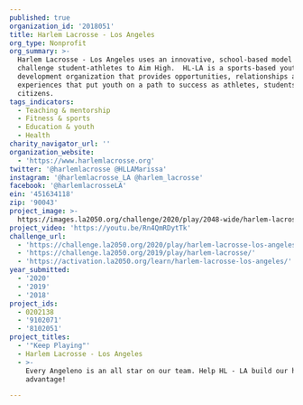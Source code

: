 ```yaml
---
published: true
organization_id: '2018051'
title: Harlem Lacrosse - Los Angeles
org_type: Nonprofit
org_summary: >-
  Harlem Lacrosse - Los Angeles uses an innovative, school-based model to
  challenge student-athletes to Aim High.  HL-LA is a sports-based youth
  development organization that provides opportunities, relationships and
  experiences that put youth on a path to success as athletes, students, and
  citizens.
tags_indicators:
  - Teaching & mentorship
  - Fitness & sports
  - Education & youth
  - Health
charity_navigator_url: ''
organization_website:
  - 'https://www.harlemlacrosse.org'
twitter: '@harlemlacrosse @HLLAMarissa'
instagram: '@harlemlacrosse_LA @harlem_lacrosse'
facebook: '@harlemlacrosseLA'
ein: '451634118'
zip: '90043'
project_image: >-
  https://images.la2050.org/challenge/2020/play/2048-wide/harlem-lacrosse-los-angeles.jpg
project_video: 'https://youtu.be/Rn4QmRDytTk'
challenge_url:
  - 'https://challenge.la2050.org/2020/play/harlem-lacrosse-los-angeles/'
  - 'https://challenge.la2050.org/2019/play/harlem-lacrosse/'
  - 'https://activation.la2050.org/learn/harlem-lacrosse-los-angeles/'
year_submitted:
  - '2020'
  - '2019'
  - '2018'
project_ids:
  - 0202138
  - '9102071'
  - '8102051'
project_titles:
  - '"Keep Playing"'
  - Harlem Lacrosse - Los Angeles
  - >-
    Every Angeleno is an all star on our team. Help HL - LA build our home field
    advantage!

---
```

